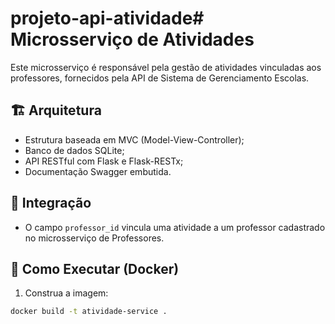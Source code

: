 # projeto-api-atividade# Microsserviço de Atividades

Este microsserviço é responsável pela gestão de atividades vinculadas aos professores, fornecidos pela API de Sistema de Gerenciamento Escolas.

## 🏗️ Arquitetura

- Estrutura baseada em MVC (Model-View-Controller);
- Banco de dados SQLite;
- API RESTful com Flask e Flask-RESTx;
- Documentação Swagger embutida.

## 🔗 Integração

- O campo `professor_id` vincula uma atividade a um professor cadastrado no microsserviço de Professores.

## 🚀 Como Executar (Docker)

1. Construa a imagem:

```bash
docker build -t atividade-service .
